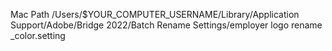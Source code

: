 Mac Path
/Users/$YOUR_COMPUTER_USERNAME/Library/Application Support/Adobe/Bridge 2022/Batch Rename Settings/employer logo rename _color.setting
